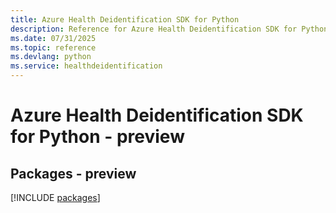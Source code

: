 ```yaml
---
title: Azure Health Deidentification SDK for Python
description: Reference for Azure Health Deidentification SDK for Python
ms.date: 07/31/2025
ms.topic: reference
ms.devlang: python
ms.service: healthdeidentification
---
```

# Azure Health Deidentification SDK for Python - preview
## Packages - preview
[!INCLUDE [packages](health-deidentification-index.md)]
